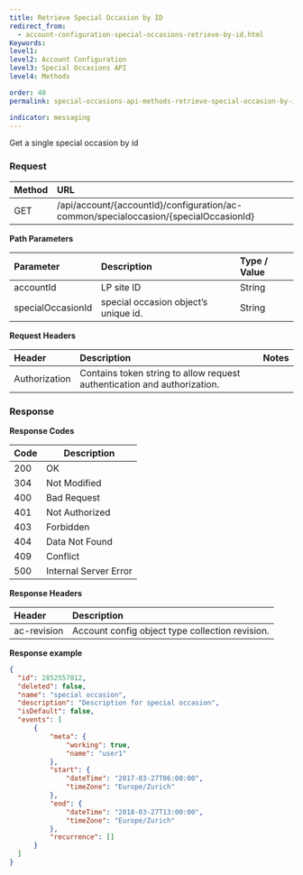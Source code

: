 ```yaml
---
title: Retrieve Special Occasion by ID
redirect_from:
  - account-configuration-special-occasions-retrieve-by-id.html
Keywords:
level1:
level2: Account Configuration
level3: Special Occasions API
level4: Methods

order: 40
permalink: special-occasions-api-methods-retrieve-special-occasion-by-id.html

indicator: messaging
---
```


Get a single special occasion by id

### Request

| Method | URL |
| :-------- | :------ |
| GET  |/api/account/{accountId}/configuration/ac-common/specialoccasion/{specialOccasionId} |

**Path Parameters**

 |Parameter  |Description |  Type / Value |
 |:----------- | :------------ | :--------------- |
 |accountId | LP site ID | String  |
 specialOccasionId|special occasion object’s unique id.| String


**Request Headers**

 |Header | Description| Notes |
 |:------- | :-------------- | :--- |
 |Authorization | Contains token string to allow request authentication and authorization.

### Response

**Response Codes**

| Code | Description           |
|------|-----------------------|
| 200  | OK                    |
| 304  | Not Modified          |
| 400  | Bad Request           |
| 401  | Not Authorized        |
| 403  | Forbidden             |
| 404  | Data Not Found        |
| 409  | Conflict              |
| 500  | Internal Server Error |

**Response Headers**

 |Header|  Description|
 |:-------|   :-----  |
 |ac-revision|  Account config object type collection revision.|  

 **Response example**

```json
{
  "id": 2852557012,
  "deleted": false,
  "name": "special occasion",
  "description": "Description for special occasion",
  "isDefault": false,
  "events": [
      {
          "meta": {
              "working": true,
              "name": "user1"
          },
          "start": {
              "dateTime": "2017-03-27T06:00:00",
              "timeZone": "Europe/Zurich"
          },
          "end": {
              "dateTime": "2018-03-27T13:00:00",
              "timeZone": "Europe/Zurich"
          },
          "recurrence": []
      }
  ]
}
```
